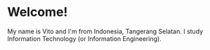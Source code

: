 # Welcome!
My name is Vito and I'm from Indonesia, Tangerang Selatan. I study Information Technology (or Information Engineering).
